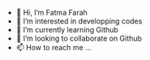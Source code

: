 - 👋 Hi, I’m Fatma Farah
- 👀 I’m interested in developping codes
- 🌱 I’m currently learning Github
- 💞️ I’m looking to collaborate on Github
- 📫 How to reach me ...

<!---
fatmafarahzouari/fatmafarahzouari is a ✨ special ✨ repository because its `README.md` (this file) appears on your GitHub profile.
You can click the Preview link to take a look at your changes.
--->
